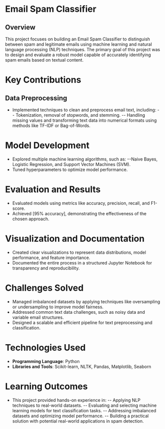 # Email Spam Classifier

## Overview

This project focuses on building an Email Spam Classifier to distinguish between spam and legitimate emails using machine learning and natural language processing (NLP) techniques. The primary goal of this project was to design and evaluate a robust model capable of accurately identifying spam emails based on textual content.

# Key Contributions

## Data Preprocessing
- Implemented techniques to clean and preprocess email text, including:
-- Tokenization, removal of stopwords, and stemming.
-- Handling missing values and transforming text data into numerical formats using methods like TF-IDF or Bag-of-Words.

# Model Development
- Explored multiple machine learning algorithms, such as:
--Naive Bayes, Logistic Regression, and Support Vector Machines (SVM).
- Tuned hyperparameters to optimize model performance.

# Evaluation and Results
- Evaluated models using metrics like accuracy, precision, recall, and F1-score.
- Achieved [95% accuracy], demonstrating the effectiveness of the chosen approach.

# Visualization and Documentation
- Created clear visualizations to represent data distributions, model performance, and feature importance.
- Documented the entire process in a structured Jupyter Notebook for transparency and reproducibility.

# Challenges Solved
- Managed imbalanced datasets by applying techniques like oversampling or undersampling to improve model fairness.
- Addressed common text data challenges, such as noisy data and variable email structures.
- Designed a scalable and efficient pipeline for text preprocessing and classification.

# Technologies Used
- **Programming Language**: Python
- **Libraries and Tools**: Scikit-learn, NLTK, Pandas, Matplotlib, Seaborn

# Learning Outcomes
- This project provided hands-on experience in:
-- Applying NLP techniques to real-world datasets.
-- Evaluating and selecting machine learning models for text classification tasks.
-- Addressing imbalanced datasets and optimizing model performance.
-- Building a practical solution with potential real-world applications in spam detection.
